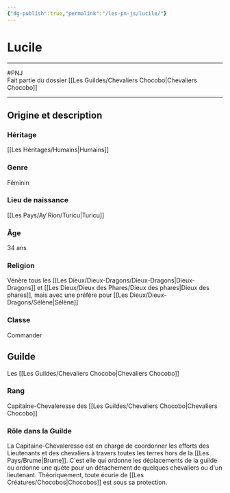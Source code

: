 ```yaml
---
{"dg-publish":true,"permalink":"/les-pn-js/lucile/"}
---
```


# Lucile
---
#PNJ  
Fait partie du dossier [[Les Guildes/Chevaliers Chocobo\|Chevaliers Chocobo]]

-------
## Origine et description
### Héritage
[[Les Héritages/Humains\|Humains]]
### Genre
Féminin
### Lieu de naissance
[[Les Pays/Ay'Rion/Turicu\|Turicu]]
### Âge
34 ans
### Religion
Vénère tous les [[Les Dieux/Dieux-Dragons/Dieux-Dragons\|Dieux-Dragons]] et [[Les Dieux/Dieux des Phares/Dieux des phares\|Dieux des phares]], mais avec une préfère pour [[Les Dieux/Dieux-Dragons/Sélène\|Sélène]]
### Classe
Commander
## Guilde
Les [[Les Guildes/Chevaliers Chocobo\|Chevaliers Chocobo]]
### Rang
Capitaine-Chevaleresse des [[Les Guildes/Chevaliers Chocobo\|Chevaliers Chocobo]]
### Rôle dans la Guilde
La Capitaine-Chevaleresse est en charge de coordonner les efforts des Lieutenants et des chevaliers à travers toutes les terres hors de la [[Les Pays/Brume\|Brume]]. C'est elle qui ordonne les déplacements de la guilde ou ordonne une quête pour un détachement de quelques chevaliers ou d'un lieutenant.
Théoriquement, toute écurie de [[Les Créatures/Chocobos\|Chocobos]] est sous sa protection.